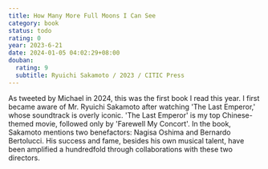 ```yaml
---
title: How Many More Full Moons I Can See
category: book
status: todo
rating: 0
year: 2023-6-21
date: 2024-01-05 04:02:29+08:00
douban:
  rating: 9
  subtitle: Ryuichi Sakamoto / 2023 / CITIC Press
---
```


As tweeted by Michael in 2024, this was the first book I read this year. I first became aware of Mr. Ryuichi Sakamoto after watching 'The Last Emperor,' whose soundtrack is overly iconic. 'The Last Emperor' is my top Chinese-themed movie, followed only by 'Farewell My Concort'. In the book, Sakamoto mentions two benefactors: Nagisa Oshima and Bernardo Bertolucci. His success and fame, besides his own musical talent, have been amplified a hundredfold through collaborations with these two directors.
